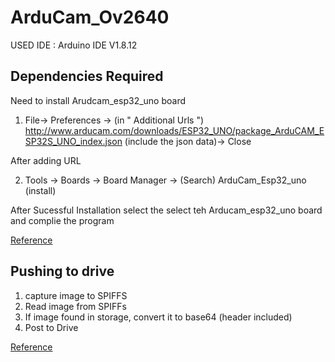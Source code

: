 # ArduCam_Ov2640

USED IDE : Arduino IDE V1.8.12

## Dependencies Required 

Need to install Arudcam_esp32_uno board

1. File-> Preferences -> (in " Additional Urls ") http://www.arducam.com/downloads/ESP32_UNO/package_ArduCAM_ESP32S_UNO_index.json (include the json data)-> Close

After adding URL

2. Tools -> Boards -> Board Manager -> (Search) ArduCam_Esp32_uno (install)

After Sucessful Installation select the select teh Arducam_esp32_uno board and complie the program

[Reference](https://github.com/ArduCAM/ArduCAM_ESP32S_UNO)

## Pushing to drive

1. capture image to SPIFFS
2. Read image from SPIFFs
3. If image found in storage, convert it to base64 (header included)
4. Post to Drive

[Reference](https://github.com/fustyles/Arduino/tree/master/ESP32-CAM_SD_GoogleDrive)

